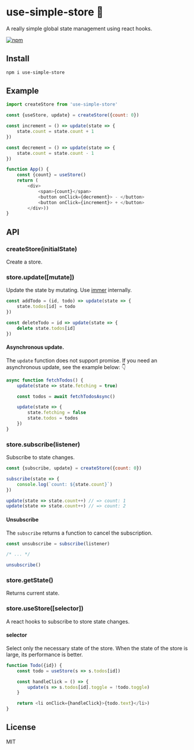 # use-simple-store 🏬
A really simple global state management using react hooks.

[![npm](https://flat.badgen.net/npm/v/use-simple-store)](https://www.npmjs.com/package/use-simple-store)

## Install
```sh
npm i use-simple-store
```

## Example
```js
import createStore from 'use-simple-store'

const {useStore, update} = createStore({count: 0})

const increment = () => update(state => {
    state.count = state.count + 1
})

const decrement = () => update(state => {
    state.count = state.count - 1
})

function App() {
    const {count} = useStore()
    return (
        <div>
            <span>{count}</span>
            <button onClick={decrement}> - </button>
            <button onClick={increment}> + </button>
        </div>))
}
```

## API
### createStore(initialState)
Create a store.

### store.update([mutate])
Update the state by mutating. Use [immer](https://github.com/mweststrate/immer) internally.

```js
const addTodo = (id, todo) => update(state => {
    state.todos[id] = todo
})

const deleteTodo = id => update(state => {
    delete state.todos[id]
})
```
#### Asynchronous update.
The `update` function does not support promise. If you need an asynchronous update, see the example below: 👇

```js
async function fetchTodos() {
    update(state => state.fetching = true)

    const todos = await fetchTodosAsync()

    update(state => {
        state.fetching = false
        state.todos = todos
    })
}
```

### store.subscribe(listener)
Subscribe to state changes.

```js
const {subscribe, update} = createStore({count: 0})

subscribe(state => {
    console.log(`count: ${state.count}`)
})

update(state => state.count++) // => count: 1
update(state => state.count++) // => count: 2
```

#### Unsubscribe
The `subscribe` returns a function to cancel the subscription.
```js
const unsubscribe = subscribe(listener)

/* ... */

unsubscribe()
```

### store.getState()
Returns current state.

### store.useStore([selector])
A react hooks to subscribe to store state changes.

#### selector
Select only the necessary state of the store. When the state of the store is large, its performance is better.

```js
function Todo({id}) {
    const todo = useStore(s => s.todos[id])

    const handleClick = () => {
        update(s => s.todos[id].toggle = !todo.toggle)
    }

    return <li onClick={handleClick}>{todo.text}</li>)
}
```

## License
MIT
